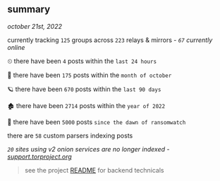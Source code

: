 
## summary
_october 21st, 2022_

currently tracking `125` groups across `223` relays & mirrors - _`67` currently online_

⏲ there have been `4` posts within the `last 24 hours`

🦈 there have been `175` posts within the `month of october`

🪐 there have been `670` posts within the `last 90 days`

🏚 there have been `2714` posts within the `year of 2022`

🦕 there have been `5000` posts `since the dawn of ransomwatch`

there are `58` custom parsers indexing posts

_`20` sites using v2 onion services are no longer indexed - [support.torproject.org](https://support.torproject.org/onionservices/v2-deprecation/)_

> see the project [README](https://github.com/joshhighet/ransomwatch#ransomwatch--) for backend technicals
